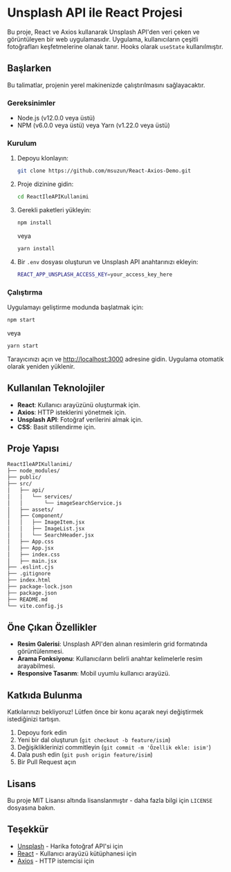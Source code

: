 
# Unsplash API ile React Projesi

Bu proje, React ve Axios kullanarak Unsplash API'den veri çeken ve görüntüleyen bir web uygulamasıdır. Uygulama, kullanıcıların çeşitli fotoğrafları keşfetmelerine olanak tanır. Hooks olarak `useState` kullanılmıştır.

## Başlarken

Bu talimatlar, projenin yerel makinenizde çalıştırılmasını sağlayacaktır.

### Gereksinimler

- Node.js (v12.0.0 veya üstü)
- NPM (v6.0.0 veya üstü) veya Yarn (v1.22.0 veya üstü)

### Kurulum

1. Depoyu klonlayın:
    ```bash
    git clone https://github.com/msuzun/React-Axios-Demo.git
    ```

2. Proje dizinine gidin:
    ```bash
    cd ReactIleAPIKullanimi
    ```

3. Gerekli paketleri yükleyin:
    ```bash
    npm install
    ```
    veya
    ```bash
    yarn install
    ```

4. Bir `.env` dosyası oluşturun ve Unsplash API anahtarınızı ekleyin:
    ```bash
    REACT_APP_UNSPLASH_ACCESS_KEY=your_access_key_here
    ```

### Çalıştırma

Uygulamayı geliştirme modunda başlatmak için:
```bash
npm start
```
veya
```bash
yarn start
```
Tarayıcınızı açın ve [http://localhost:3000](http://localhost:3000) adresine gidin. Uygulama otomatik olarak yeniden yüklenir.

## Kullanılan Teknolojiler

- **React**: Kullanıcı arayüzünü oluşturmak için.
- **Axios**: HTTP isteklerini yönetmek için.
- **Unsplash API**: Fotoğraf verilerini almak için.
- **CSS**: Basit stillendirme için.

## Proje Yapısı

```bash
ReactIleAPIKullanimi/
├── node_modules/
├── public/
├── src/
│   ├── api/
│   │   └── services/
│   │       └── imageSearchService.js
│   ├── assets/
│   ├── Component/
│   │   ├── ImageItem.jsx
│   │   ├── ImageList.jsx
│   │   └── SearchHeader.jsx
│   ├── App.css
│   ├── App.jsx
│   ├── index.css
│   ├── main.jsx
├── .eslint.cjs
├── .gitignore
├── index.html
├── package-lock.json
├── package.json
├── README.md
└── vite.config.js

```

## Öne Çıkan Özellikler

- **Resim Galerisi**: Unsplash API'den alınan resimlerin grid formatında görüntülenmesi.
- **Arama Fonksiyonu**: Kullanıcıların belirli anahtar kelimelerle resim arayabilmesi.
- **Responsive Tasarım**: Mobil uyumlu kullanıcı arayüzü.

## Katkıda Bulunma

Katkılarınızı bekliyoruz! Lütfen önce bir konu açarak neyi değiştirmek istediğinizi tartışın.

1. Depoyu fork edin
2. Yeni bir dal oluşturun (`git checkout -b feature/isim`)
3. Değişikliklerinizi commitleyin (`git commit -m 'Özellik ekle: isim'`)
4. Dala push edin (`git push origin feature/isim`)
5. Bir Pull Request açın

## Lisans

Bu proje MIT Lisansı altında lisanslanmıştır - daha fazla bilgi için `LICENSE` dosyasına bakın.

## Teşekkür

- [Unsplash](https://unsplash.com) - Harika fotoğraf API'si için
- [React](https://reactjs.org) - Kullanıcı arayüzü kütüphanesi için
- [Axios](https://axios-http.com) - HTTP istemcisi için
